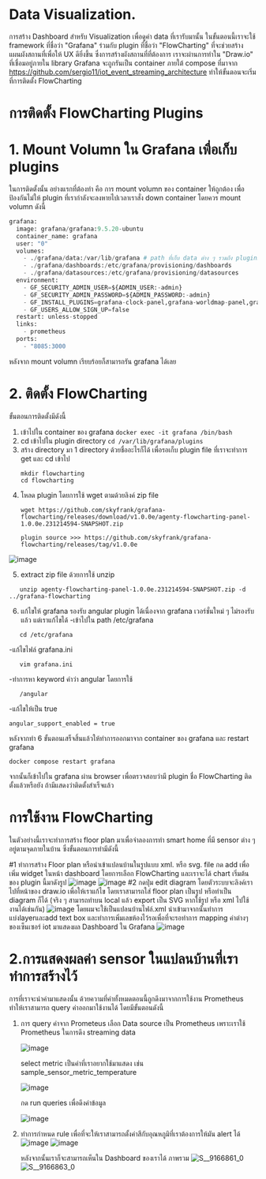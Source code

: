 # Data Visualization.

การสร้าง Dashboard สำหรับ Visualization เพื่อดูค่า data ที่เรารับมานั้น ในขั้นตอนนี้เราจะใช้ framework ที่ชื่อว่า "Grafana" ร่วมกับ plugin ที่ชื่อว่า "FlowCharting" ที่จะช่วยสร้างแผนผังสถานที่เพื่อให้ UX ดียิ่งขึ้น ซึ่งการสร้างผังสถานที่ที่ต้องการ เราจะผ่านการทำใน "Draw.io" ที่เชื่อมอยู่ภายใน library
Grafana จะถูกรันเป็น container ภายใต้ compose ที่มาจาก https://github.com/sergio11/iot_event_streaming_architecture ทำให้ขั้นตอนจะเริ่มที่การติดตั้ง FlowCharting

# การติดตั้ง FlowCharting Plugins
# 1. Mount Volumn ใน Grafana เพื่อเก็บ plugins
ในการติดตั้งนั้น อย่างแรกที่ต้องทำ คือ การ mount volumn ของ container ให้ถูกต้อง เพื่อป้องกันไม่ให้ plugin ที่เรากำลังจะลงหายไปเวลาเราสั่ง down container โดยควร mount volumn ดังนี้

``` python
grafana:
  image: grafana/grafana:9.5.20-ubuntu
  container_name: grafana
  user: "0"
  volumes:
    - ./grafana/data:/var/lib/grafana # path ที่เก็บ data ต่าง ๆ รวมถึง plugins
    - ./grafana/dashboards:/etc/grafana/provisioning/dashboards
    - ./grafana/datasources:/etc/grafana/provisioning/datasources
  environment:
    - GF_SECURITY_ADMIN_USER=${ADMIN_USER:-admin}
    - GF_SECURITY_ADMIN_PASSWORD=${ADMIN_PASSWORD:-admin}
    - GF_INSTALL_PLUGINS=grafana-clock-panel,grafana-worldmap-panel,grafana-piechart-panel
    - GF_USERS_ALLOW_SIGN_UP=false
  restart: unless-stopped
  links:
    - prometheus
  ports:
    - "8085:3000 

```   
หลังจาก mount volumn เรียบร้อยก็สามารถรัน grafana ได้เลย

# 2. ติดตั้ง FlowCharting
ขั้นตอนการติดตั้งมีดังนี้
1. เข้าไปใน container ของ grafana
   ``` docker exec -it grafana /bin/bash ```
2. cd เข้าไปใน plugin directory
   ``` cd /var/lib/grafana/plugins ```
3. สร้าง directory มา 1 directory ด้วยชื่ออะไรก็ได้ เพื่อรอเก็บ plugin file ที่เราจะทำการ get และ cd เข้าไป
   ```
   mkdir flowcharting
   cd flowcharting
   ```
4. โหลด plugin โดยการใช้ wget ตามด้วยลิงค์ zip file
   ```
   wget https://github.com/skyfrank/grafana-flowcharting/releases/download/v1.0.0e/agenty-flowcharting-panel-1.0.0e.231214594-SNAPSHOT.zip

   plugin source >>> https://github.com/skyfrank/grafana-flowcharting/releases/tag/v1.0.0e
   ```
![image](https://github.com/user-attachments/assets/40e386be-ebce-418c-a2cf-4de2e755fbd4)

5. extract zip file ด้วยการใช้ unzip
```
   unzip agenty-flowcharting-panel-1.0.0e.231214594-SNAPSHOT.zip -d ../grafana-flowcharting
```
6. แก้ไขให้ grafana รองรับ angular plugin ได้เนื่องจาก grafana เวอร์ชั่นใหม่ ๆ ไม่รองรับแล้ว แต่เราแก้ไขได้
   -เข้าไปใน path /etc/grafana
```
   cd /etc/grafana
```
   -แก้ไขไฟล์ grafana.ini
```
   vim grafana.ini
```
   -ทำการหา keyword คำว่า angular โดยการใช้
```
   /angular
```
   -แก้ไขให้เป็น true
```
angular_support_enabled = true
```

หลังจากทำ 6 ขั้นตอนเสร็จสิ้นแล้วให้ทำการออกมาจาก container ของ grafana และ restart grafana
```
docker compose restart grafana
```
จากนั้นก็เข้าไปใน grafana ผ่าน browser เพื่อตรวจสอบว่ามี plugin ชื่อ FlowCharting ติดตั้งแล้วหรือยัง ถ้ามีแสดงว่าติดตั้งสำเร็จแล้ว
# การใช้งาน FlowCharting
ในตัวอย่างนี้เราจะทำการสร้าง floor plan มาเพื่อจำลองการทำ smart home ที่มี sensor ต่าง ๆ อยู่ตามจุดภายในบ้าน ซึ่งขั้นตอนการทำมีดังนี้

#1 ทำการสร้าง Floor plan หรือนำเข้าแปลนบ้านในรูปแบบ xml. หรือ svg. file
กด add เพื่อเพิ่ม widget ในหน้า dashboard โดยการเลือก FlowCharting และเราจะได้ chart เริ่มต้นของ plugin นี้มาดังรูป
![image](https://github.com/user-attachments/assets/9abe780a-a940-4a43-ac71-b86879c91fa5)
![image](https://github.com/user-attachments/assets/71bf98dc-06cc-48b7-8c6d-7d7beae46e2d)
#2 กดปุ่ม edit diagram โดยตัวระบบจะลิงค์เราไปที่หน้าของ draw.io เพื่อให้เราแก้ไข โดยเราสามารถใส่ floor plan เป็นรูป หรือทำเป็น diagram ก็ได้ (จริง ๆ สามารถทำบน local แล้ว export เป็น SVG หากใช้รูป หรือ xml ไปใช้งานได้เช่นกัน)
![image](https://github.com/user-attachments/assets/8d705606-2a0c-497d-8e46-dbc6320a6194)
โดยผมจะใช้เป็นแปลนบ้านไฟล์.xml นำเข้ามาจากนั้นทำการแบ่งlayerและadd text box และทำการเพิ่มเลขห้องไว้รอเพื่อที่จะรอทำการ mapping ค่าต่างๆของเซ็นเซอร์ iot มาแสดงผล Dashboard ใน Grafana
![image](https://github.com/user-attachments/assets/ea8e2d42-810b-4b08-b6f2-d424544d6e88)

# 2.การแสดงผลค่า sensor ในแปลนบ้านที่เราทำการสร้างไว้
การที่เราจะนำค่ามาแสดงนั้น ด้วยความที่ค่าทั้งหมดตอนนี้ถูกดึงมาจากการใช้งาน Prometheus ทำให้เราสามารถ query ค่าออกมาใช้งานได้ โดยมีขั้นตอนดังนี้
1. การ query ค่าจาก Prometeus
   เลือก Data source เป็น Prometheus เพราะเราใช้ Prometheus ในการดึง streaming data
   
   ![image](https://github.com/user-attachments/assets/2675f19a-14e1-40b5-880e-4b9a6f205661)

   select metric เป็นค่าที่เราอยากใช้มาแสดง เช่น sample_sensor_metric_temperature
   
   ![image](https://github.com/user-attachments/assets/e0783ed4-efde-45f7-be32-ff1eed8c4914)

   กด run queries เพื่อดึงค่าข้อมูล
    
   ![image](https://github.com/user-attachments/assets/61194cb4-420b-4f75-9bc6-f4dd48985085)

3. ทำการกำหนด rule เพื่อที่จะให้เราสามารถตั้งค่าสีกับอุณหภูมิที่เราต้องการให้มัน alert ได้
   ![image](https://github.com/user-attachments/assets/f2b265c3-74d9-4c33-bd06-8c8d6703da83)
   ![image](https://github.com/user-attachments/assets/777eb342-d03b-4324-9296-3cfc871cffb3)

   หลังจากนั้นเราก็จะสามารถเห็นใน Dashboard ของเราได้
   ภาพรวม
![S__9166861_0](https://github.com/user-attachments/assets/9727847e-d89d-4534-b7a4-d6d25801283a)
![S__9166863_0](https://github.com/user-attachments/assets/0c071578-467c-45ab-aa54-e7ae0b05bcab)

   

